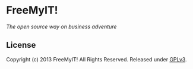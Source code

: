 # FreeMyIT!

*The open source way on business adventure*


## License

Copyright (c) 2013 FreeMyIT! All Rights Reserved.
Released under [GPLv3](LICENSE.txt).
